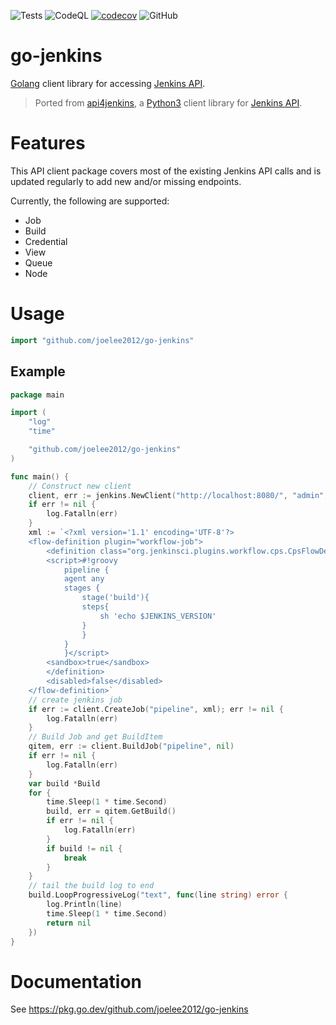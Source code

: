 ![Tests](https://github.com/joelee2012/go-jenkins/workflows/Tests/badge.svg?branch=main)
![CodeQL](https://github.com/joelee2012/go-jenkins/workflows/CodeQL/badge.svg?branch=main)
[![codecov](https://codecov.io/gh/joelee2012/go-jenkins/branch/main/graph/badge.svg?token=SEWFVZ7UT3)](https://codecov.io/gh/joelee2012/go-jenkins)
![GitHub](https://img.shields.io/github/license/joelee2012/go-jenkins)

# go-jenkins
[Golang](https://golang.org/) client library for accessing [Jenkins API](https://www.jenkins.io/doc/book/using/remote-access-api/).
> Ported from [api4jenkins](https://github.com/joelee2012/api4jenkins>), a [Python3](https://www.python.org/) client library for [Jenkins API](https://www.jenkins.io/doc/book/using/remote-access-api/).

# Features
This API client package covers most of the existing Jenkins API calls and is updated regularly to add new and/or missing endpoints.

Currently, the following are supported:

- Job
- Build
- Credential
- View
- Queue
- Node

# Usage

```go
import "github.com/joelee2012/go-jenkins"
```

## Example
```go
package main

import (
	"log"
	"time"

	"github.com/joelee2012/go-jenkins"
)

func main() {
	// Construct new client
	client, err := jenkins.NewClient("http://localhost:8080/", "admin", "1234")
	if err != nil {
		log.Fatalln(err)
	}
	xml := `<?xml version='1.1' encoding='UTF-8'?>
	<flow-definition plugin="workflow-job">
		<definition class="org.jenkinsci.plugins.workflow.cps.CpsFlowDefinition" plugin="workflow-cps">
		<script>#!groovy
			pipeline {
			agent any
			stages {
				stage('build'){
				steps{
					sh 'echo $JENKINS_VERSION'
				}
				}
			}
			}</script>
		<sandbox>true</sandbox>
		</definition>
		<disabled>false</disabled>
	</flow-definition>`
	// create jenkins job
	if err := client.CreateJob("pipeline", xml); err != nil {
		log.Fatalln(err)
	}
	// Build Job and get BuildItem
	qitem, err := client.BuildJob("pipeline", nil)
	if err != nil {
		log.Fatalln(err)
	}
	var build *Build
	for {
		time.Sleep(1 * time.Second)
		build, err = qitem.GetBuild()
		if err != nil {
			log.Fatalln(err)
		}
		if build != nil {
			break
		}
	}
	// tail the build log to end
	build.LoopProgressiveLog("text", func(line string) error {
		log.Println(line)
		time.Sleep(1 * time.Second)
		return nil
	})
}
```

# Documentation
See https://pkg.go.dev/github.com/joelee2012/go-jenkins